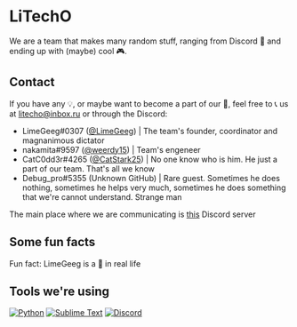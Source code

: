 # LiTechO

We are a team that makes many random stuff, ranging from Discord 🤖 and ending up with (maybe) cool 🎮.

## Contact

If you have any 💡, or maybe want to become a part of our 👥, feel free to 📞 us at litecho@inbox.ru or through the Discord:

- LimeGeeg#0307 ([@LimeGeeg](https://github.com/LimeGeeg)) | The team's founder, coordinator and magnanimous dictator
- nakamita#9597 ([@weerdy15](https://github.com/weerdy15)) | Team's engeneer
- CatC0dd3r#4265 ([@CatStark25](https://github.com/CatStark25)) | No one know who is him. He just a part of our team. That's all we know
- Debug_pro#5355 (Unknown GitHub) | Rare guest. Sometimes he does nothing, sometimes he helps very much, sometimes he does something that we're cannot understand. Strange man

The main place where we are communicating is [this](https://discord.gg/Fhn7rCVmCp) Discord server

## Some fun facts

Fun fact: LimeGeeg is a 🍈 in real life

## Tools we're using

[![Python](https://shields.io/badge/Python-3.10-%231793D1?style=for-the-badge&logo=python&logoColor=blue&labelColor=black)](https://python.org/)
[![Sublime Text](https://shields.io/badge/Sublime%20Text-Latest-black?style=for-the-badge&logo=sublimetext&labelColor=black&color=FF9800)](https://sublimetext.com/)
[![Discord](https://shields.io/badge/Discord-Canary-black?style=for-the-badge&logo=discord&labelColor=black&color=orange)](https://discordapp.com)
